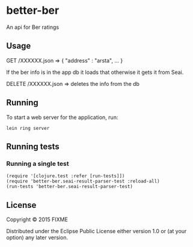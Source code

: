 # better-ber

An api for Ber ratings

## Usage

  GET /XXXXXX.json => { "address" : "arsta", ... }

If the ber info is in the app db it loads that otherwise it gets it from Seai.

  DELETE /XXXXXX.json => deletes the info from the db

## Running

To start a web server for the application, run:

    lein ring server

## Running tests


### Running a single test

    (require '[clojure.test :refer [run-tests]])
    (require 'better-ber.seai-result-parser-test :reload-all)
    (run-tests 'better-ber.seai-result-parser-test)

## License

Copyright © 2015 FIXME

Distributed under the Eclipse Public License either version 1.0 or (at
your option) any later version.
